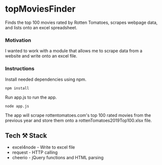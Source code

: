 # topMoviesFinder

Finds the top 100 movies rated by Rotten Tomatoes, scrapes webpage data, and lists onto an excel spreadsheet.

### Motivation

I wanted to work with a module that allows me to scrape data from a website and write onto an excel file.

### Instructions

Install needed dependencies using npm.

    npm install

Run app.js to run the app.

    node app.js

The app will scrape rottentomatoes.com's top 100 rated movies from the previous year and store them onto a rottenTomatoes2019Top100.xlsx file.

## Tech ⚒ Stack

- excel4node - Write to excel file
- request - HTTP calling
- cheerio - jQuery functions and HTML parsing
